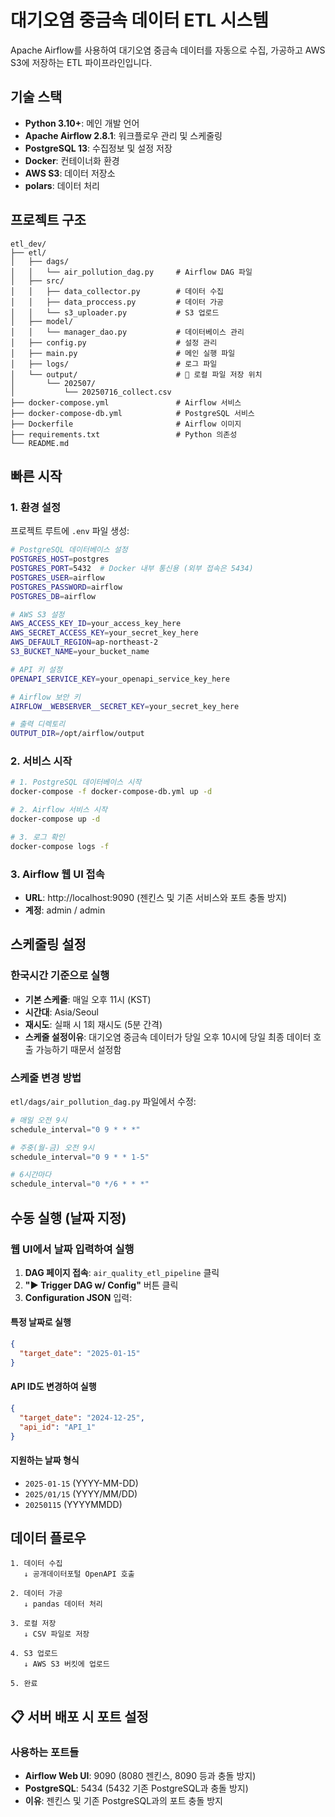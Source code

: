 # 대기오염 중금속 데이터 ETL 시스템

Apache Airflow를 사용하여 대기오염 중금속 데이터를 자동으로 수집, 가공하고 AWS S3에 저장하는 ETL 파이프라인입니다.

## 기술 스택

- **Python 3.10+**: 메인 개발 언어
- **Apache Airflow 2.8.1**: 워크플로우 관리 및 스케줄링
- **PostgreSQL 13**: 수집정보 및 설정 저장
- **Docker**: 컨테이너화 환경
- **AWS S3**: 데이터 저장소
- **polars**: 데이터 처리

## 프로젝트 구조

```
etl_dev/
├── etl/
│   ├── dags/
│   │   └── air_pollution_dag.py     # Airflow DAG 파일
│   ├── src/
│   │   ├── data_collector.py        # 데이터 수집
│   │   ├── data_proccess.py         # 데이터 가공
│   │   └── s3_uploader.py           # S3 업로드
│   ├── model/
│   │   └── manager_dao.py           # 데이터베이스 관리
│   ├── config.py                    # 설정 관리
│   ├── main.py                      # 메인 실행 파일
│   ├── logs/                        # 로그 파일
│   └── output/                      # 📁 로컬 파일 저장 위치
│       └── 202507/
│           └── 20250716_collect.csv
├── docker-compose.yml               # Airflow 서비스
├── docker-compose-db.yml            # PostgreSQL 서비스
├── Dockerfile                       # Airflow 이미지
├── requirements.txt                 # Python 의존성
└── README.md
```

## 빠른 시작

### 1. 환경 설정

프로젝트 루트에 `.env` 파일 생성:

```bash
# PostgreSQL 데이터베이스 설정
POSTGRES_HOST=postgres
POSTGRES_PORT=5432  # Docker 내부 통신용 (외부 접속은 5434)
POSTGRES_USER=airflow
POSTGRES_PASSWORD=airflow
POSTGRES_DB=airflow

# AWS S3 설정
AWS_ACCESS_KEY_ID=your_access_key_here
AWS_SECRET_ACCESS_KEY=your_secret_key_here
AWS_DEFAULT_REGION=ap-northeast-2
S3_BUCKET_NAME=your_bucket_name

# API 키 설정
OPENAPI_SERVICE_KEY=your_openapi_service_key_here

# Airflow 보안 키
AIRFLOW__WEBSERVER__SECRET_KEY=your_secret_key_here

# 출력 디렉토리
OUTPUT_DIR=/opt/airflow/output
```

### 2. 서비스 시작

```bash
# 1. PostgreSQL 데이터베이스 시작
docker-compose -f docker-compose-db.yml up -d

# 2. Airflow 서비스 시작
docker-compose up -d

# 3. 로그 확인
docker-compose logs -f
```

### 3. Airflow 웹 UI 접속

- **URL**: http://localhost:9090 (젠킨스 및 기존 서비스와 포트 충돌 방지)
- **계정**: admin / admin

## 스케줄링 설정

### 한국시간 기준으로 실행
- **기본 스케줄**: 매일 오후 11시 (KST)
- **시간대**: Asia/Seoul
- **재시도**: 실패 시 1회 재시도 (5분 간격)
- **스케줄 설정이유**: 대기오염 중금속 데이터가 당일 오후 10시에 당일 최종 데이터 호출 가능하기 때문서 설정함

### 스케줄 변경 방법

`etl/dags/air_pollution_dag.py` 파일에서 수정:

```python
# 매일 오전 9시
schedule_interval="0 9 * * *"

# 주중(월-금) 오전 9시  
schedule_interval="0 9 * * 1-5"

# 6시간마다
schedule_interval="0 */6 * * *"
```

## 수동 실행 (날짜 지정)

### 웹 UI에서 날짜 입력하여 실행

1. **DAG 페이지 접속**: `air_quality_etl_pipeline` 클릭
2. **"▶ Trigger DAG w/ Config"** 버튼 클릭
3. **Configuration JSON** 입력:

#### 특정 날짜로 실행
```json
{
  "target_date": "2025-01-15"
}
```

#### API ID도 변경하여 실행
```json
{
  "target_date": "2024-12-25",
  "api_id": "API_1"
}
```

#### 지원하는 날짜 형식
- `2025-01-15` (YYYY-MM-DD)
- `2025/01/15` (YYYY/MM/DD)
- `20250115` (YYYYMMDD)

## 데이터 플로우

```
1. 데이터 수집
   ↓ 공개데이터포털 OpenAPI 호출
   
2. 데이터 가공  
   ↓ pandas 데이터 처리
   
3. 로컬 저장
   ↓ CSV 파일로 저장
   
4. S3 업로드
   ↓ AWS S3 버킷에 업로드
   
5. 완료
```

## 📋 서버 배포 시 포트 설정

### 사용하는 포트들
- **Airflow Web UI**: 9090 (8080 젠킨스, 8090 등과 충돌 방지)
- **PostgreSQL**: 5434 (5432 기존 PostgreSQL과 충돌 방지)
- **이유**: 젠킨스 및 기존 PostgreSQL과의 포트 충돌 방지
